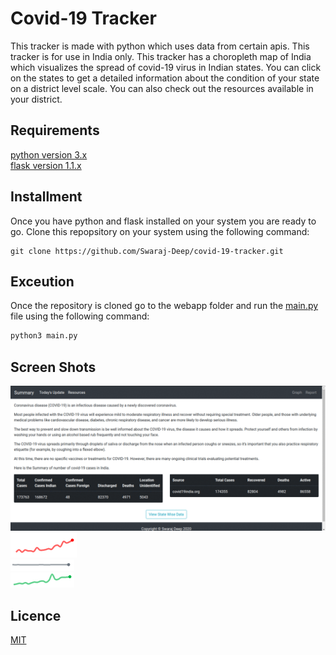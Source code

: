 # Covid-19 Tracker

This tracker is made with python which uses data from certain apis. This tracker is for use in India only. This tracker has a choropleth map of India which visualizes the spread of covid-19 virus in Indian states. You can click on the states to get a detailed information about the condition of your state on a district level scale. You can also check out the resources available in your district.

## Requirements

[python version 3.x](https://www.python.org/download/releases/3.0/)  
[flask version 1.1.x](https://pypi.org/project/Flask/)

## Installment

Once you have python and flask installed on your system you are ready to go. Clone this repopsitory on your system using the following command:

``` git
git clone https://github.com/Swaraj-Deep/covid-19-tracker.git
```

## Exceution

Once the repository is cloned go to the webapp folder and run the [main.py](/) file using the following command:

``` bash
python3 main.py
```

## Screen Shots

![Front Page](static/uploads/readme.gif)  
![Second Page](/static/uploads/confirmed.png)  
![Third Page](/static/uploads/deceased.png)  
![Fourth Page](/static/uploads/recovered.png)

## Licence

[MIT](https://opensource.org/licenses/MIT)
